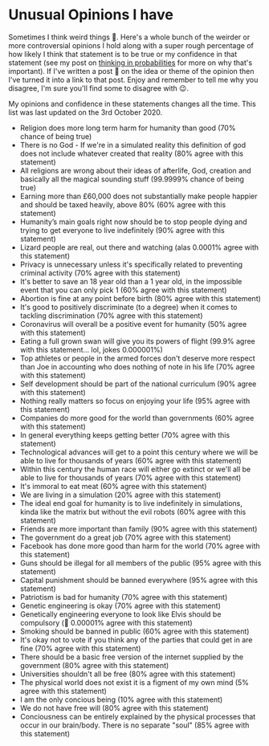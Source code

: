 # Unusual Opinions I have

Sometimes I think weird things 🤪. Here's a whole bunch of the weirder or more controversial opinions I hold along with a super rough percentage of how likely I think that statement is to be true or my confidence in that statement (see my post on [thinking in probabilities](https://medium.com/lessons-by-charlie-jackson/how-thinking-in-probabilities-helps-you-make-better-decisions-c82e09bd183a) for more on why that's important). If I've written a post 📖 on the idea or theme of the opinion then I've turned it into a link to that post. Enjoy and remember to tell me why you disagree, I'm sure you'll find some to disagree with 😉.

My opinions and confidence in these statements changes all the time. This list was last updated on the 3rd October 2020.

<!-- NOTE: Add in more ridiculous ones with low probability -->

- Religion does more long term harm for humanity than good (70% chance of being true)
- There is no God - If we're in a simulated reality this definition of god does not include whatever created that reality (80% agree with this statement)
- All religions are wrong about their ideas of afterlife, God, creation and basically all the magical sounding stuff (99.9999% chance of being true)
- Earning more than £60,000 does not substantially make people happier and should be taxed heavily, above 80% (60% agree with this statement)
- Humanity’s main goals right now should be to stop people dying and trying to get everyone to live indefinitely (90% agree with this statement)
- Lizard people are real, out there and watching (alas 0.0001% agree with this statement)
- Privacy is unnecessary unless it's specifically related to preventing criminal activity (70% agree with this statement)
- It's better to save an 18 year old than a 1 year old, in the impossible event that you can only pick 1 (60% agree with this statement)
- Abortion is fine at any point before birth (80% agree with this statement)
- It's good to positively discriminate (to a degree) when it comes to tackling discrimination (70% agree with this statement)
- Coronavirus will overall be a positive event for humanity (50% agree with this statement)
- Eating a full grown swan will give you its powers of flight (99.9% agree with this statement... lol, jokes 0.000001%)
- Top athletes or people in the armed forces don't deserve more respect than Joe in accounting who does nothing of note in his life (70% agree with this statement)
- Self development should be part of the national curriculum (90% agree with this statement)
- Nothing really matters so focus on enjoying your life (95% agree with this statement)
- Companies do more good for the world than governments (60% agree with this statement)
- In general everything keeps getting better (70% agree with this statement)
- Technological advances will get to a point this century where we will be able to live for thousands of years (60% agree with this statement)
- Within this century the human race will either go extinct or we'll all be able to live for thousands of years (70% agree with this statement)
- It's immoral to eat meat (60% agree with this statement)
- We are living in a simulation (20% agree with this statement)
- The ideal end goal for humanity is to live indefinitely in simulations, kinda like the matrix but without the evil robots (60% agree with this statement)
- Friends are more important than family (90% agree with this statement)
- The government do a great job (70% agree with this statement)
- Facebook has done more good than harm for the world (70% agree with this statement)
- Guns should be illegal for all members of the public (95% agree with this statement)
- Capital punishment should be banned everywhere (95% agree with this statement)
- Patriotism is bad for humanity (70% agree with this statement)
- Genetic engineering is okay (70% agree with this statement)
- Genetically engineering everyone to look like Elvis should be compulsory (🕺 0.00001% agree with this statement)
- Smoking should be banned in public (60% agree with this statement)
- It's okay not to vote if you think any of the parties that could get in are fine (70% agree with this statement)
- There should be a basic free version of the internet supplied by the government (80% agree with this statement)
- Universities shouldn't all be free (80% agree with this statement)
- The physical world does not exist it is a figment of my own mind (5% agree with this statement)
- I am the only concious being (10% agree with this statement)
- We do not have free will (80% agree with this statement)
- Conciousness can be entirely explained by the physical processes that occur in our brain/body. There is no separate "soul" (85% agree with this statement)
